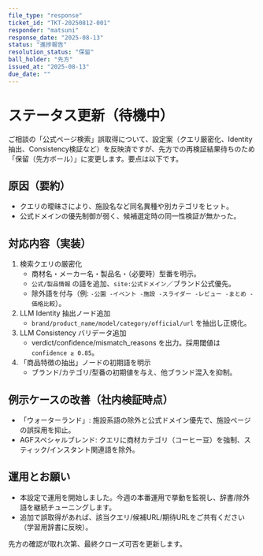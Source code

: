 ```yaml
---
file_type: "response"
ticket_id: "TKT-20250812-001"
responder: "matsuni"
response_date: "2025-08-13"
status: "進捗報告"
resolution_status: "保留"
ball_holder: "先方"
issued_at: "2025-08-13"
due_date: ""
---
```


# ステータス更新（待機中）

ご相談の「公式ページ検索」誤取得について、設定案（クエリ厳密化、Identity抽出、Consistency検証など）を反映済ですが、先方での再検証結果待ちのため「保留（先方ボール）」に変更します。要点は以下です。

## 原因（要約）
- クエリの曖昧さにより、施設名など同名異種や別カテゴリをヒット。
- 公式ドメインの優先制御が弱く、候補選定時の同一性検証が無かった。

## 対応内容（実装）
1) 検索クエリの厳密化
   - 商材名・メーカー名・製品名・（必要時）型番を明示。
   - `公式/製品情報` の語を追加、`site:公式ドメイン`／ブランド公式優先。
   - 除外語を付与（例: `-公園 -イベント -施設 -スライダー -レビュー -まとめ -価格比較`）。
2) LLM Identity 抽出ノード追加
   - `brand/product_name/model/category/official/url` を抽出し正規化。
3) LLM Consistency バリデータ追加
   - verdict/confidence/mismatch_reasons を出力。採用閾値は `confidence ≥ 0.85`。
4) 「商品特徴の抽出」ノードの初期語を明示
   - ブランド/カテゴリ/型番の初期値を与え、他ブランド混入を抑制。

## 例示ケースの改善（社内検証時点）
- 「ウォーターランド」: 施設系語の除外と公式ドメイン優先で、施設ページの誤採用を抑止。
- AGFスペシャルブレンド: クエリに商材カテゴリ（コーヒー豆）を強制、スティック/インスタント関連語を除外。

## 運用とお願い
- 本設定で運用を開始しました。今週の本番運用で挙動を監視し、辞書/除外語を継続チューニングします。
- 追加で誤取得があれば、該当クエリ/候補URL/期待URLをご共有ください（学習用辞書に反映）。

先方の確認が取れ次第、最終クローズ可否を更新します。
